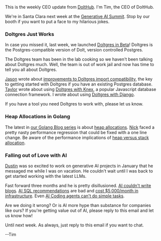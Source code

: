 This is the weekly CEO update from [DoltHub](https://www.dolthub.com/). I'm Tim, the CEO of DoltHub. 

We're in Santa Clara next week at the [Generative AI Summit](https://world.aiacceleratorinstitute.com/location/siliconvalley). Stop by our booth if you want to put a face to my hilarious jokes.

### Doltgres Just Works

In case you missed it, last week, we launched [Doltgres in Beta](https://www.dolthub.com/blog/2025-04-16-doltgres-goes-beta/)! Doltgres is the Postgres-compatible version of Dolt, version controlled Postgres.

The Doltgres team has been in the lab cooking so we haven't been talking about Doltgres much. Well, the team is out of work jail and now has time to tell you all about Doltgres. 

[Jason](https://www.dolthub.com/team#jason) wrote about [improvements to Doltgres import compatibility](https://www.dolthub.com/blog/2025-04-22-more-pgdumps-progress/), the key to getting started with Doltgres if you have an existing Postgres database. [Taylor](https://www.dolthub.com/team#taylor) wrote about using [Doltgres with Knex](https://www.dolthub.com/blog/2025-04-21-doltgres-and-knexjs/), a popular Javascript database connection framework. I wrote about using [Doltgres with Django](https://www.dolthub.com/blog/2025-04-24-doltgres-django/).

If you have a tool you need Doltgres to work with, please let us know.

### Heap Allocations in Golang

The latest in [our Golang Blog series](https://www.dolthub.com/blog/?q=golang) is about [heap allocations](https://www.dolthub.com/blog/2025-04-18-optimizing-heap-allocations/). [Nick](https://www.dolthub.com/team#nick) faced a pretty nasty performance regression that could be fixed with a one line change. Be aware of the performance implications of [heap versus stack allocation](https://www.dolthub.com/blog/2025-04-18-optimizing-heap-allocations/).

### Falling out of Love with AI

[Dustin](https://www.dolthub.com/team#dustin) was so excited to work on generative AI projects in January that he messaged me while I was on vacation. He couldn't wait until I was back to get started working with the latest LLMs. 

Fast forward three months and he is pretty disillusioned. [AI couldn't write blogs](https://www.dolthub.com/blog/2025-02-25-announcing-robot-blogger/). [AI SQL recommendations](https://www.dolthub.com/blog/2025-03-25-announcing-an-llm-powered-sql-assistant-on-dolthub/) are bad and [cost $5,000/month in infrastructure](https://www.dolthub.com/blog/2025-04-09-weve-been-conned-the-truth-about-llms/). Even [AI Coding agents can't do simple tasks](https://www.dolthub.com/blog/2025-04-23-coding-agents-suck-too/).

Are we doing it wrong? Or is AI more hype than substance for companies like ours? If you're getting value out of AI, please reply to this email and let us know how!

Until next week. As always, just reply to this email if you want to chat.

--Tim